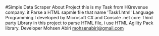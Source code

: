 #Simple Data Scraper
About Project
this is my Task from HQrevenue company.
it Parse a HTML sapmle file that name 'Task1.html'
Language Programming
I developed by Microsoft C# and Console .net core
Third party Library
in this project to parse HTML file, i use HTML Agility Pack library.
Developer
Mohsen Abiri 
mohsenabiri@gmail.com

